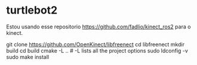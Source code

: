 # turtlebot2

Estou usando esse repositorio https://github.com/fadlio/kinect_ros2 para o kinect.

git clone https://github.com/OpenKinect/libfreenect
cd libfreenect
mkdir build
cd build
cmake -L .. # -L lists all the project options
sudo ldconfig -v
sudo make install
